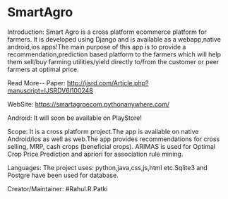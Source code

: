 # SmartAgro

Introduction:
  Smart Agro is a cross platform ecommerce platform for farmers.
  It is developed using Django and is available as a webapp,native android,ios apps!The main purpose of this app is to provide a recommendation,prediction based platform to the farmers 
  which will help them sell/buy farming utilities/yield directly to/from the customer or peer farmers at optimal price.
  
Read More--
Paper:
  http://ijsrd.com/Article.php?manuscript=IJSRDV6I100248

WebSite:
  https://smartagroecom.pythonanywhere.com/
  
Android:
It will soon be available on PlayStore!

Scope:
 It is a cross platform project.The app is available on native Android/ios as well as web.The app provides recommendations for cross selling, MRP, cash crops (beneficial crops). ARIMAS is used for Optimal Crop Price Prediction and apriori for association rule mining.
 
Languages:
  The project uses: python,java,css,js,html etc.Sqlite3 and Postgre have been used for database.
  
Creator/Maintainer:
#Rahul.R.Patki
